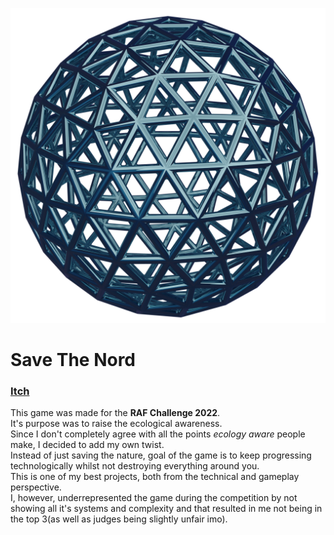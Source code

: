 ![Save The Nord](Project/Unity/Save%20The%20Nord/Assets/Sprites/Icon/1024.png "Save The Nord")
# Save The Nord
### [Itch](https://nnra.itch.io/stn)
This game was made for the <b>RAF Challenge 2022</b>.<br/>
It's purpose was to raise the ecological awareness.<br/>
Since I don't completely agree with all the points <i>ecology aware</i> people make, I decided to add my own twist.<br/>
Instead of just saving the nature, goal of the game is to keep progressing technologically whilst not destroying everything around you.<br/>
This is one of my best projects, both from the technical and gameplay perspective.<br/>
I, however, underrepresented the game during the competition by not showing all it's systems and complexity and that resulted in me not being in the top 3(as well as judges being slightly unfair imo).<br/>
